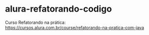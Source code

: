 # alura-refatorando-codigo
Curso Refatorando na prática: https://cursos.alura.com.br/course/refatorando-na-pratica-com-java
